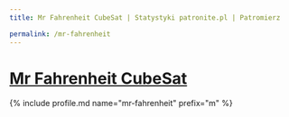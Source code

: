 ```yaml
---
title: Mr Fahrenheit CubeSat | Statystyki patronite.pl | Patromierz

permalink: /mr-fahrenheit
---
```


# [Mr Fahrenheit CubeSat](https://patronite.pl/mr-fahrenheit)

{% include profile.md name="mr-fahrenheit" prefix="m" %}
